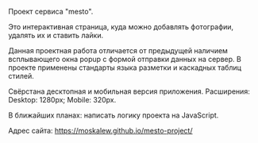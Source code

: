 Проект сервиса "mesto".

Это интерактивная страница, куда можно добавлять фотографии, удалять их и ставить лайки.

 Данная проектная работа отличается от предыдущей наличием всплывающего окна popup с формой отправки данных на сервер. В проекте применены стандарты языка разметки и каскадных таблиц стилей.

Свёрстана десктопная и мобильная версия приложения.
   Расширения:
      Desktop: 1280px;
      Mobile: 320px.

В ближайших планах: написать логику проекта на JavaScript.

Адрес сайта: https://moskalew.github.io/mesto-project/

